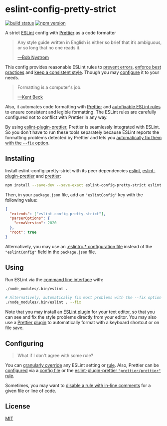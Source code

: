 # eslint-config-pretty-strict

[![build status](https://github.com/rtomrud/eslint-config-pretty-strict/workflows/build/badge.svg)](https://github.com/rtomrud/eslint-config-pretty-strict/actions?query=branch%3Amaster+workflow%3Abuild)
[![npm version](https://badgen.net/npm/v/eslint-config-pretty-strict)](https://www.npmjs.com/package/eslint-config-pretty-strict)

A strict [ESLint](https://eslint.org) config with [Prettier](https://prettier.io/) as a code formatter

> Any style guide written in English is either so brief that it’s ambiguous, or so long that no one reads it.
>
> [—Bob Nystrom](http://journal.stuffwithstuff.com/2015/09/08/the-hardest-program-ive-ever-written/)

This config provides reasonable ESLint rules to [prevent errors](https://eslint.org/docs/rules/#possible-errors), [enforce best practices](https://eslint.org/docs/rules/#best-practices) and [keep a consistent style](https://eslint.org/docs/rules/#stylistic-issues). Though you may [configure](#configuring) it to your needs.

> Formatting is a computer's job.
>
> [—Kent Beck](https://twitter.com/KentBeck/status/877970657086066688)

Also, it automates code formatting with [Prettier](https://prettier.io/docs/en/why-prettier.html) and [autofixable ESLint rules](https://eslint.org/docs/user-guide/command-line-interface#fixing-problems) to ensure consistent and legible formatting. The ESLint rules are carefully configured not to conflict with Prettier in any way.

By using [eslint-plugin-prettier](https://github.com/prettier/eslint-plugin-prettier), Prettier is seamlessly integrated with ESLint. So you don't have to run these tools separately because ESLint reports the formatting problems detected by Prettier and lets you [automatically fix them with the `--fix` option](https://eslint.org/docs/user-guide/command-line-interface#-fix).

## Installing

Install eslint-config-pretty-strict with its peer dependencies [eslint](https://github.com/eslint/eslint), [eslint-plugin-prettier](https://github.com/prettier/eslint-plugin-prettier) and [prettier](https://github.com/prettier/prettier):

```bash
npm install --save-dev --save-exact eslint-config-pretty-strict eslint eslint-plugin-prettier prettier
```

Then, in your `package.json` file, add an `"eslintConfig"` key with the following value:

```json
{
  "extends": ["eslint-config-pretty-strict"],
  "parserOptions": {
    "ecmaVersion": 2020
  },
  "root": true
}
```

Alternatively, you may use an [.eslintrc.\* configuration file](https://eslint.org/docs/user-guide/configuring#configuration-file-formats) instead of the `"eslintConfig"` field in the `package.json` file.

## Using

Run ESLint via the [command line interface](https://eslint.org/docs/user-guide/command-line-interface) with:

```bash
./node_modules/.bin/eslint .

# Alternatively, automatically fix most problems with the --fix option
./node_modules/.bin/eslint . --fix
```

Note that you may install an [ESLint plugin](https://eslint.org/docs/user-guide/integrations#editors) for your text editor, so that you can see and fix the style problems directly from your editor. You may also use a [Prettier plugin](https://prettier.io/docs/en/editors.html) to automatically format with a keyboard shortcut or on file save.

## Configuring

> What if I don't agree with some rule?

You can [granularly override](https://eslint.org/docs/user-guide/configuring) any ESLint setting or [rule](https://eslint.org/docs/user-guide/configuring#configuring-rules). Also, Prettier can be [configured](https://prettier.io/docs/en/options.html) via a [config file](https://prettier.io/docs/en/configuration.html) or the [eslint-plugin-prettier `"prettier/prettier"` rule](https://github.com/prettier/eslint-plugin-prettier#options).

Sometimes, you may want to [disable a rule with in-line comments](https://eslint.org/docs/user-guide/configuring#disabling-rules-with-inline-comments) for a given file or line of code.

## License

[MIT](./LICENSE)
